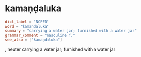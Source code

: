# kamaṇḍaluka

``` toml
dict_label = "NCPED"
word = "kamaṇḍaluka"
summary = "carrying a water jar; furnished with a water jar"
grammar_comment = "masculine f."
see_also = ["kāmaṇḍaluka"]
```

, neuter carrying a water jar; furnished with a water jar

